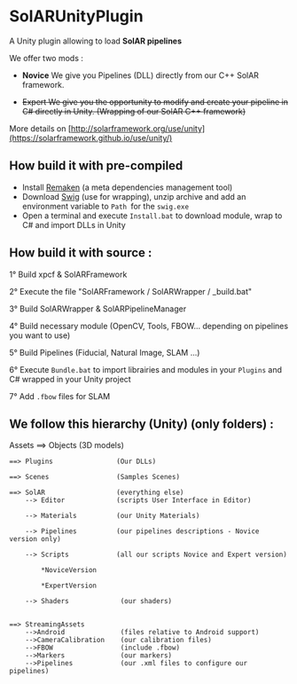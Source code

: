 # SolARUnityPlugin
A Unity plugin allowing to load **SolAR pipelines**

We offer two mods : 

* **Novice**
    We give you Pipelines (DLL) directly from our C++ SolAR framework.

 * ~~Expert
    We give you the opportunity to modify and create your pipeline in C# directly in Unity. (Wrapping of our SolAR C++ framework)~~

More details on [http://solarframework.org/use/unity](https://solarframework.github.io/use/unity/)

## How build it  with pre-compiled 
* Install [Remaken](https://github.com/b-com-software-basis/remaken) (a meta dependencies management tool)
* Download [Swig](http://www.swig.org/) (use for wrapping), unzip archive and add an environment variable to `Path `for the `swig.exe` 
* Open a terminal and execute `Install.bat` to download module, wrap to C# and import DLLs in Unity

## How build it with source :

1° Build    xpcf
            & SolARFramework
            
2° Execute  the file "SolARFramework / SolARWrapper / _build.bat"

3° Build    SolARWrapper
            & SolARPipelineManager
            
4° Build    necessary module (OpenCV, Tools, FBOW... depending on pipelines you want to use)

5° Build    Pipelines (Fiducial, Natural Image, SLAM ...)

6° Execute `Bundle.bat` to import librairies and modules in your `Plugins` and C# wrapped in your Unity project

7° Add `.fbow` files for SLAM

## We follow this hierarchy (Unity) (only folders) :

  Assets
    ==> Objects                (3D models)
                
    ==> Plugins                (Our DLLs)
    
    ==> Scenes                 (Samples Scenes)
    
    ==> SolAR                  (everything else)
        --> Editor             (scripts User Interface in Editor)
        
        --> Materials          (our Unity Materials)
        
        --> Pipelines          (our pipelines descriptions - Novice version only)
        
        --> Scripts            (all our scripts Novice and Expert version)
        
            *NoviceVersion
            
            *ExpertVersion
               
        --> Shaders             (our shaders)
        
        
    ==> StreamingAssets
        -->Android              (files relative to Android support)
        -->CameraCalibration    (our calibration files)
        -->FBOW                 (include .fbow)
        -->Markers              (our markers)
        -->Pipelines            (our .xml files to configure our pipelines)
